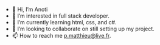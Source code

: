 - 👋 Hi, I’m Anoti
- 👀 I’m interested in full stack developer.
- 🌱 I’m currently learning html, css, and c#.
- 💞️ I’m looking to collaborate on still setting up my project.
- 📫 How to reach me p.matthieu@live.fr.

<!---
TheAnoti/TheAnoti is a ✨ special ✨ repository because its `README.md` (this file) appears on your GitHub profile.
You can click the Preview link to take a look at your changes.
--->
